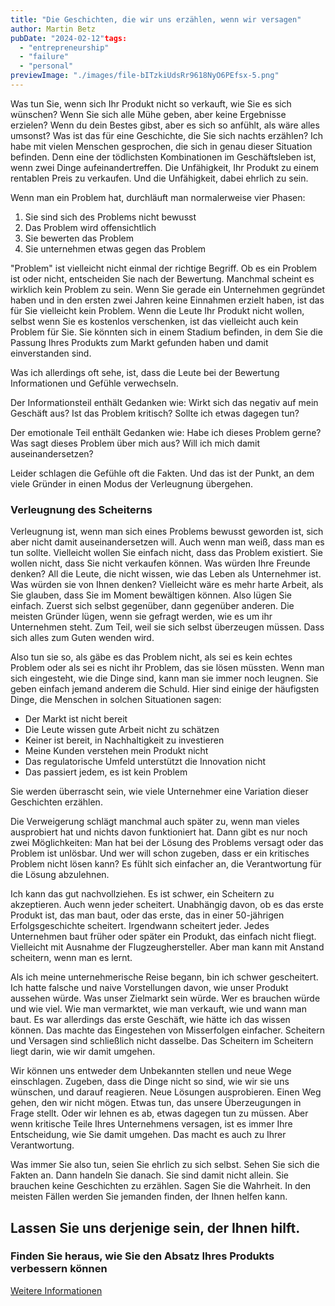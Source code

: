 ```yaml
---
title: "Die Geschichten, die wir uns erzählen, wenn wir versagen"
author: Martin Betz
pubDate: "2024-02-12"tags:
  - "entrepreneurship"
  - "failure"
  - "personal"
previewImage: "./images/file-bITzkiUdsRr9618NyO6PEfsx-5.png"
---
```


Was tun Sie, wenn sich Ihr Produkt nicht so verkauft, wie Sie es sich wünschen? Wenn Sie sich alle Mühe geben, aber keine Ergebnisse erzielen? Wenn du dein Bestes gibst, aber es sich so anfühlt, als wäre alles umsonst? Was ist das für eine Geschichte, die Sie sich nachts erzählen? Ich habe mit vielen Menschen gesprochen, die sich in genau dieser Situation befinden. Denn eine der tödlichsten Kombinationen im Geschäftsleben ist, wenn zwei Dinge aufeinandertreffen. Die Unfähigkeit, Ihr Produkt zu einem rentablen Preis zu verkaufen. Und die Unfähigkeit, dabei ehrlich zu sein.

Wenn man ein Problem hat, durchläuft man normalerweise vier Phasen:

1. Sie sind sich des Problems nicht bewusst
2. Das Problem wird offensichtlich
3. Sie bewerten das Problem
4. Sie unternehmen etwas gegen das Problem

"Problem" ist vielleicht nicht einmal der richtige Begriff. Ob es ein Problem ist oder nicht, entscheiden Sie nach der Bewertung. Manchmal scheint es wirklich kein Problem zu sein. Wenn Sie gerade ein Unternehmen gegründet haben und in den ersten zwei Jahren keine Einnahmen erzielt haben, ist das für Sie vielleicht kein Problem. Wenn die Leute Ihr Produkt nicht wollen, selbst wenn Sie es kostenlos verschenken, ist das vielleicht auch kein Problem für Sie. Sie könnten sich in einem Stadium befinden, in dem Sie die Passung Ihres Produkts zum Markt gefunden haben und damit einverstanden sind.

Was ich allerdings oft sehe, ist, dass die Leute bei der Bewertung Informationen und Gefühle verwechseln.

Der Informationsteil enthält Gedanken wie: Wirkt sich das negativ auf mein Geschäft aus? Ist das Problem kritisch? Sollte ich etwas dagegen tun?

Der emotionale Teil enthält Gedanken wie: Habe ich dieses Problem gerne? Was sagt dieses Problem über mich aus? Will ich mich damit auseinandersetzen?

Leider schlagen die Gefühle oft die Fakten. Und das ist der Punkt, an dem viele Gründer in einen Modus der Verleugnung übergehen.

### Verleugnung des Scheiterns

Verleugnung ist, wenn man sich eines Problems bewusst geworden ist, sich aber nicht damit auseinandersetzen will. Auch wenn man weiß, dass man es tun sollte. Vielleicht wollen Sie einfach nicht, dass das Problem existiert. Sie wollen nicht, dass Sie nicht verkaufen können. Was würden Ihre Freunde denken? All die Leute, die nicht wissen, wie das Leben als Unternehmer ist. Was würden sie von Ihnen denken? Vielleicht wäre es mehr harte Arbeit, als Sie glauben, dass Sie im Moment bewältigen können. Also lügen Sie einfach. Zuerst sich selbst gegenüber, dann gegenüber anderen. Die meisten Gründer lügen, wenn sie gefragt werden, wie es um ihr Unternehmen steht. Zum Teil, weil sie sich selbst überzeugen müssen. Dass sich alles zum Guten wenden wird.

Also tun sie so, als gäbe es das Problem nicht, als sei es kein echtes Problem oder als sei es nicht ihr Problem, das sie lösen müssten. Wenn man sich eingesteht, wie die Dinge sind, kann man sie immer noch leugnen. Sie geben einfach jemand anderem die Schuld. Hier sind einige der häufigsten Dinge, die Menschen in solchen Situationen sagen:

- Der Markt ist nicht bereit
- Die Leute wissen gute Arbeit nicht zu schätzen
- Keiner ist bereit, in Nachhaltigkeit zu investieren
- Meine Kunden verstehen mein Produkt nicht
- Das regulatorische Umfeld unterstützt die Innovation nicht
- Das passiert jedem, es ist kein Problem

Sie werden überrascht sein, wie viele Unternehmer eine Variation dieser Geschichten erzählen.

Die Verweigerung schlägt manchmal auch später zu, wenn man vieles ausprobiert hat und nichts davon funktioniert hat. Dann gibt es nur noch zwei Möglichkeiten: Man hat bei der Lösung des Problems versagt oder das Problem ist unlösbar. Und wer will schon zugeben, dass er ein kritisches Problem nicht lösen kann? Es fühlt sich einfacher an, die Verantwortung für die Lösung abzulehnen.

Ich kann das gut nachvollziehen. Es ist schwer, ein Scheitern zu akzeptieren. Auch wenn jeder scheitert. Unabhängig davon, ob es das erste Produkt ist, das man baut, oder das erste, das in einer 50-jährigen Erfolgsgeschichte scheitert. Irgendwann scheitert jeder. Jedes Unternehmen baut früher oder später ein Produkt, das einfach nicht fliegt. Vielleicht mit Ausnahme der Flugzeughersteller. Aber man kann mit Anstand scheitern, wenn man es lernt.

Als ich meine unternehmerische Reise begann, bin ich schwer gescheitert. Ich hatte falsche und naive Vorstellungen davon, wie unser Produkt aussehen würde. Was unser Zielmarkt sein würde. Wer es brauchen würde und wie viel. Wie man vermarktet, wie man verkauft, wie und wann man baut. Es war allerdings das erste Geschäft, wie hätte ich das wissen können. Das machte das Eingestehen von Misserfolgen einfacher. Scheitern und Versagen sind schließlich nicht dasselbe. Das Scheitern im Scheitern liegt darin, wie wir damit umgehen.

Wir können uns entweder dem Unbekannten stellen und neue Wege einschlagen. Zugeben, dass die Dinge nicht so sind, wie wir sie uns wünschen, und darauf reagieren. Neue Lösungen ausprobieren. Einen Weg gehen, den wir nicht mögen. Etwas tun, das unsere Überzeugungen in Frage stellt. Oder wir lehnen es ab, etwas dagegen tun zu müssen. Aber wenn kritische Teile Ihres Unternehmens versagen, ist es immer Ihre Entscheidung, wie Sie damit umgehen. Das macht es auch zu Ihrer Verantwortung.

Was immer Sie also tun, seien Sie ehrlich zu sich selbst. Sehen Sie sich die Fakten an. Dann handeln Sie danach. Sie sind damit nicht allein. Sie brauchen keine Geschichten zu erzählen. Sagen Sie die Wahrheit. In den meisten Fällen werden Sie jemanden finden, der Ihnen helfen kann.



## Lassen Sie uns derjenige sein, der Ihnen hilft.

### Finden Sie heraus, wie Sie den Absatz Ihres Produkts verbessern können

[Weitere Informationen](/dienstleistungen/jobs-to-be-done-agentur/)
